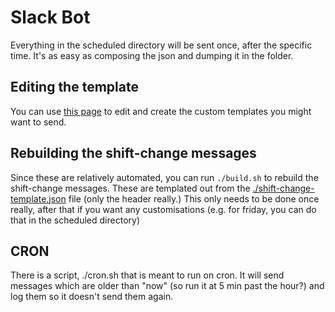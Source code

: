 # Slack Bot

Everything in the scheduled directory will be sent once, after the specific time. It's as easy as composing the json and dumping it in the folder.

## Editing the template

You can use [this page](https://app.slack.com/block-kit-builder/T01EGPWTHFF) to edit and create the custom templates you might want to send.

## Rebuilding the shift-change messages

Since these are relatively automated, you can run `./build.sh` to rebuild the shift-change messages. These are templated out from the [./shift-change-template.json](shift-change-template.json) file (only the header really.) This only needs to be done once really, after that if you want any customisations (e.g. for friday, you can do that in the scheduled directory)

## CRON

There is a script, ./cron.sh that is meant to run on cron. It will send messages which are older than "now" (so run it at 5 min past the hour?) and log them so it doesn't send them again.
